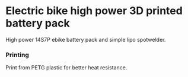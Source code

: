 # Electric bike high power 3D printed battery pack

High power 14S7P ebike battery pack and simple lipo spotwelder.

### Printing

Print from PETG plastic for better heat resistance.
